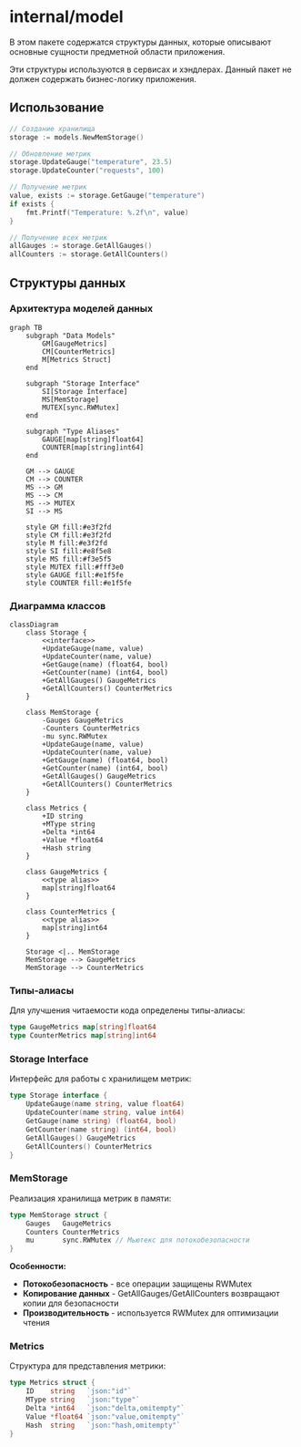 # internal/model

В этом пакете содержатся структуры данных, которые описывают основные сущности предметной области приложения.

Эти структуры используются в сервисах и хэндлерах. Данный пакет не должен содержать бизнес-логику приложения.

## Использование

```go
// Создание хранилища
storage := models.NewMemStorage()

// Обновление метрик
storage.UpdateGauge("temperature", 23.5)
storage.UpdateCounter("requests", 100)

// Получение метрик
value, exists := storage.GetGauge("temperature")
if exists {
    fmt.Printf("Temperature: %.2f\n", value)
}

// Получение всех метрик
allGauges := storage.GetAllGauges()
allCounters := storage.GetAllCounters()
```

## Структуры данных

### Архитектура моделей данных

```mermaid
graph TB
    subgraph "Data Models"
        GM[GaugeMetrics]
        CM[CounterMetrics]
        M[Metrics Struct]
    end
    
    subgraph "Storage Interface"
        SI[Storage Interface]
        MS[MemStorage]
        MUTEX[sync.RWMutex]
    end
    
    subgraph "Type Aliases"
        GAUGE[map[string]float64]
        COUNTER[map[string]int64]
    end
    
    GM --> GAUGE
    CM --> COUNTER
    MS --> GM
    MS --> CM
    MS --> MUTEX
    SI --> MS
    
    style GM fill:#e3f2fd
    style CM fill:#e3f2fd
    style M fill:#e3f2fd
    style SI fill:#e8f5e8
    style MS fill:#f3e5f5
    style MUTEX fill:#fff3e0
    style GAUGE fill:#e1f5fe
    style COUNTER fill:#e1f5fe
```

### Диаграмма классов

```mermaid
classDiagram
    class Storage {
        <<interface>>
        +UpdateGauge(name, value)
        +UpdateCounter(name, value)
        +GetGauge(name) (float64, bool)
        +GetCounter(name) (int64, bool)
        +GetAllGauges() GaugeMetrics
        +GetAllCounters() CounterMetrics
    }
    
    class MemStorage {
        -Gauges GaugeMetrics
        -Counters CounterMetrics
        -mu sync.RWMutex
        +UpdateGauge(name, value)
        +UpdateCounter(name, value)
        +GetGauge(name) (float64, bool)
        +GetCounter(name) (int64, bool)
        +GetAllGauges() GaugeMetrics
        +GetAllCounters() CounterMetrics
    }
    
    class Metrics {
        +ID string
        +MType string
        +Delta *int64
        +Value *float64
        +Hash string
    }
    
    class GaugeMetrics {
        <<type alias>>
        map[string]float64
    }
    
    class CounterMetrics {
        <<type alias>>
        map[string]int64
    }
    
    Storage <|.. MemStorage
    MemStorage --> GaugeMetrics
    MemStorage --> CounterMetrics
```

### Типы-алиасы

Для улучшения читаемости кода определены типы-алиасы:

```go
type GaugeMetrics map[string]float64
type CounterMetrics map[string]int64
```

### Storage Interface

Интерфейс для работы с хранилищем метрик:

```go
type Storage interface {
    UpdateGauge(name string, value float64)
    UpdateCounter(name string, value int64)
    GetGauge(name string) (float64, bool)
    GetCounter(name string) (int64, bool)
    GetAllGauges() GaugeMetrics
    GetAllCounters() CounterMetrics
}
```

### MemStorage

Реализация хранилища метрик в памяти:

```go
type MemStorage struct {
    Gauges   GaugeMetrics
    Counters CounterMetrics
    mu       sync.RWMutex // Мьютекс для потокобезопасности
}
```

**Особенности:**
- **Потокобезопасность** - все операции защищены RWMutex
- **Копирование данных** - GetAllGauges/GetAllCounters возвращают копии для безопасности
- **Производительность** - используется RWMutex для оптимизации чтения

### Metrics

Структура для представления метрики:

```go
type Metrics struct {
    ID    string   `json:"id"`
    MType string   `json:"type"`
    Delta *int64   `json:"delta,omitempty"`
    Value *float64 `json:"value,omitempty"`
    Hash  string   `json:"hash,omitempty"`
}
```
